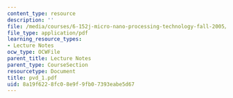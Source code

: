 ```yaml
---
content_type: resource
description: ''
file: /media/courses/6-152j-micro-nano-processing-technology-fall-2005/8a19f6228fc08e9f9fb07393eabe5d67_pvd_1.pdf
file_type: application/pdf
learning_resource_types:
- Lecture Notes
ocw_type: OCWFile
parent_title: Lecture Notes
parent_type: CourseSection
resourcetype: Document
title: pvd_1.pdf
uid: 8a19f622-8fc0-8e9f-9fb0-7393eabe5d67
---
```

